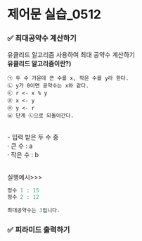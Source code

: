 # 제어문 실습_0512

### ✅ 최대공약수 계산하기
유클리드 알고리즘 사용하여 최대 공약수 계산하기 <br>
**유클리드 알고리즘이란?)** <br>
```
㉠ 두 수 가운데 큰 수를 x, 작은 수를 y라 한다.
㉡ y가 0이면 공약수는 x와 같다.
㉢ r <- x % y
㉣ x <- y
㉤ y <- r
㉥ 단계 ㉡으로 되돌아간다.
```
<br>
- 입력 받은 두 수 중<br>
  · 큰 수 : a<br>
  · 작은 수 : b<br>
<br>

실행예시>>>
```C
정수 1 : 15
정수 2 : 12
  
최대공약수는 3입니다.
```

### ✅ 피라미드 출력하기
